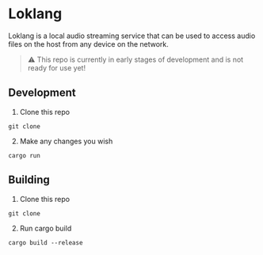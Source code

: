 # Loklang

Loklang is a local audio streaming service that can be used to access audio files on the host from any device on the network.

> ⚠️ This repo is currently in early stages of development and is not ready for use yet!

## Development

1. Clone this repo
```shell
git clone 
```
2. Make any changes you wish
```shell
cargo run
```

## Building

1. Clone this repo
```shell
git clone 
```
2. Run cargo build
```shell
cargo build --release
```